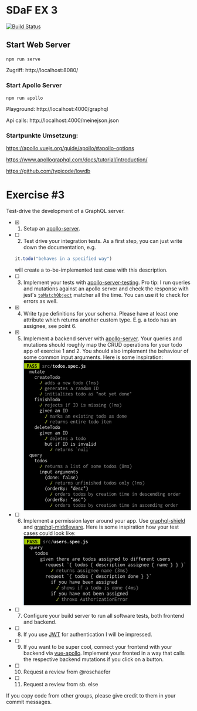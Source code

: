 # SDaF EX 3

[![Build Status](https://travis-ci.com/Penomatikus/Systems-Development-and-Frameworks.svg?branch=build%2Fspammy)](https://travis-ci.com/Penomatikus/Systems-Development-and-Frameworks)

## Start Web Server
```
npm run serve
```
Zugriff:
http://localhost:8080/


### Start Apollo Server
```
npm run apollo
```
Playground:
http://localhost:4000/graphql

Api calls:
http://localhost:4000/meinejson.json

### Startpunkte Umsetzung:

https://apollo.vuejs.org/guide/apollo/#apollo-options

https://www.apollographql.com/docs/tutorial/introduction/  

https://github.com/typicode/lowdb  

# Exercise \#3

Test-drive the development of a GraphQL server.

- [x] 1. Setup an [apollo-server](https://www.apollographql.com/docs/apollo-server/).  
- [ ] 2. Test drive your integration tests. As a first step, you can just write down the documentation, e.g.  
   ```js
   it.todo("behaves in a specified way")
   ```
   will create a to-be-implemented test case with this description.
- [ ] 3. Implement your tests with [apollo-server-testing](https://www.apollographql.com/docs/apollo-server/testing/testing/).
   Pro tip: I run queries and mutations against an apollo server and check the
   response with jest's [`toMatchObject`](https://jestjs.io/docs/en/expect#tomatchobjectobject)
   matcher all the time. You can use it to check for errors as well.
- [x] 4. Write type definitions for your schema. Please have at least one attribute
   which returns another custom type. E.g. a todo has an assignee, see point 6.
- [x] 5. Implement a backend server with [apollo-server](https://github.com/apollographql/apollo-server).
   Your queries and mutations should roughly map the CRUD operations for your
   todo app of exercise 1 and 2. You should also implement the behaviour of some
   common input arguments. Here is some inspiration:
   ![Test cases for CRUD operations](./crud.png)
- [ ] 6. Implement a permission layer around your app. Use [graphql-shield](https://github.com/maticzav/graphql-shield)
   and [graphql-middleware](https://github.com/prisma-labs/graphql-middleware).
   Here is some inspiration how your test cases could look like:
   ![Test cases for a permission layer](./permissions.png)
- [ ] 7. Configure your build server to run all software tests, both frontend and
   backend.
- [ ] 8. If you use [JWT](https://jwt.io/) for authentication I will be impressed.
- [ ] 9. If you want to be super cool, connect your frontend with your backend via
   [vue-apollo](https://github.com/vuejs/vue-apollo). Implement your fronted in
   a way that calls the respective backend mutations if you click on a button.
- [ ] 10. Request a review from @roschaefer
- [ ] 11. Request a review from sb. else


If you copy code from other groups, please give credit to them in your commit
messages.
